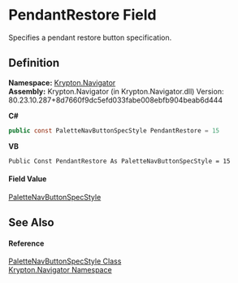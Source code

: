 # PendantRestore Field


Specifies a pendant restore button specification.



## Definition
**Namespace:** <a href="a21ac074-d119-3dc6-bd1c-d3a12c0128bc.md">Krypton.Navigator</a>  
**Assembly:** Krypton.Navigator (in Krypton.Navigator.dll) Version: 80.23.10.287+8d7660f9dc5efd033fabe008ebfb904beab6d444

**C#**
``` C#
public const PaletteNavButtonSpecStyle PendantRestore = 15
```
**VB**
``` VB
Public Const PendantRestore As PaletteNavButtonSpecStyle = 15
```



#### Field Value
<a href="589083dc-91cc-1235-d8bb-300244f07f91.md">PaletteNavButtonSpecStyle</a>

## See Also


#### Reference
<a href="589083dc-91cc-1235-d8bb-300244f07f91.md">PaletteNavButtonSpecStyle Class</a>  
<a href="a21ac074-d119-3dc6-bd1c-d3a12c0128bc.md">Krypton.Navigator Namespace</a>  
